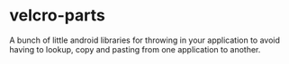 # velcro-parts

A bunch of little android libraries for throwing in your application
to avoid having to lookup, copy and pasting from one application to another.
